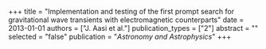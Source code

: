 +++
title = "Implementation and testing of the first prompt search for gravitational wave transients with electromagnetic counterparts"
date = 2013-01-01
authors = ["J. Aasi et al."]
publication_types = ["2"]
abstract = ""
selected = "false"
publication = "*Astronomy and Astrophysics*"
+++

